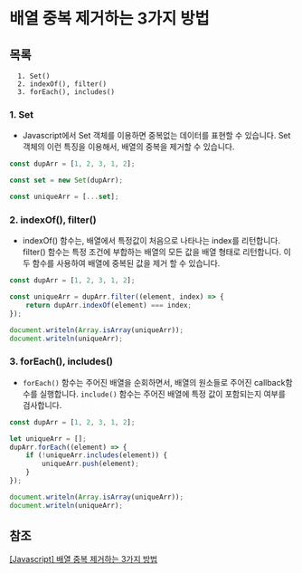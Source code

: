# 배열 중복 제거하는 3가지 방법

## 목록

```
  1. Set()
  2. indexOf(), filter()
  3. forEach(), includes()
```

### 1. Set

-   Javascript에서 Set 객체를 이용하면 중복없는 데이터를 표현할 수 있습니다.
    Set 객체의 이런 특징을 이용해서, 배열의 중복을 제거할 수 있습니다.

```javascript
const dupArr = [1, 2, 3, 1, 2];

const set = new Set(dupArr);

const uniqueArr = [...set];
```

### 2. indexOf(), filter()

-   indexOf() 함수는, 배열에서 특정값이 처음으로 나타나는 index를 리턴합니다.
    filter() 함수는 특정 조건에 부합하는 배열의 모든 값을 배열 형태로 리턴합니다.
    이 두 함수를 사용하여 배열에 중복된 값을 제거 할 수 있습니다.

```javascript
const dupArr = [1, 2, 3, 1, 2];

const uniqueArr = dupArr.filter((element, index) => {
    return dupArr.indexOf(element) === index;
});

document.writeln(Array.isArray(uniqueArr));
document.writeln(uniqueArr);
```

### 3. forEach(), includes()

-   `forEach()` 함수는 주어진 배열을 순회하면서, 배열의 원소들로 주어진 callback함수를 실행합니다.
    `include()` 함수는 주어진 배열에 특정 값이 포함되는지 여부를 검사합니다.

```javascript
const dupArr = [1, 2, 3, 1, 2];

let uniqueArr = [];
dupArr.forEach((element) => {
    if (!uniqueArr.includes(element)) {
        uniqueArr.push(element);
    }
});

document.writeln(Array.isArray(uniqueArr));
document.writeln(uniqueArr);
```

## 참조

[[Javascript] 배열 중복 제거하는 3가지 방법](https://hianna.tistory.com/422)
